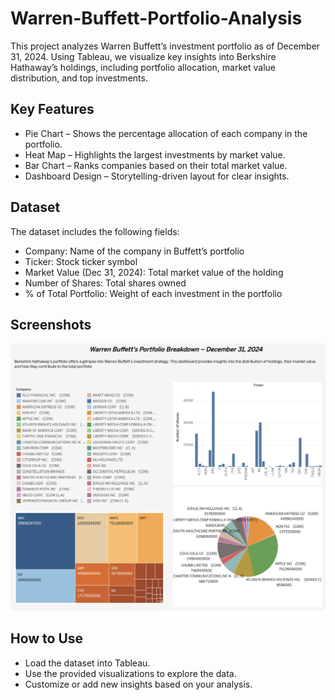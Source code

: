 # Warren-Buffett-Portfolio-Analysis
This project analyzes Warren Buffett’s investment portfolio as of December 31, 2024. Using Tableau, we visualize key insights into Berkshire Hathaway’s holdings, including portfolio allocation, market value distribution, and top investments.


## Key Features
- Pie Chart – Shows the percentage allocation of each company in the portfolio.
- Heat Map – Highlights the largest investments by market value.
- Bar Chart – Ranks companies based on their total market value.
- Dashboard Design – Storytelling-driven layout for clear insights.

## Dataset
The dataset includes the following fields:

- Company: Name of the company in Buffett’s portfolio
- Ticker: Stock ticker symbol
- Market Value (Dec 31, 2024): Total market value of the holding
- Number of Shares: Total shares owned
- % of Total Portfolio: Weight of each investment in the portfolio

## Screenshots

![](s1.png)

## How to Use
- Load the dataset into Tableau.
- Use the provided visualizations to explore the data.
- Customize or add new insights based on your analysis.
